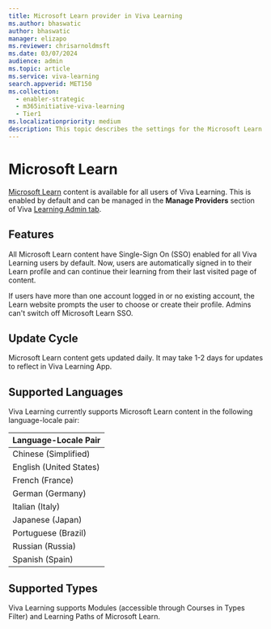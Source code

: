 ```yaml
---
title: Microsoft Learn provider in Viva Learning
ms.author: bhaswatic
author: bhaswatic
manager: elizapo
ms.reviewer: chrisarnoldmsft
ms.date: 03/07/2024
audience: admin
ms.topic: article
ms.service: viva-learning
search.appverid: MET150
ms.collection:
  - enabler-strategic
  - m365initiative-viva-learning
  - Tier1
ms.localizationpriority: medium
description: This topic describes the settings for the Microsoft Learn provider.
---
```


# Microsoft Learn

[Microsoft Learn](/teamblog/introducing-ms-learn) content is available for all users of Viva Learning. This is enabled by default and can be managed in the **Manage Providers** section of Viva [Learning Admin tab](https://learning.cloud.microsoft/admin).

## Features

All Microsoft Learn content have Single-Sign On (SSO) enabled for all Viva Learning users by default. Now, users are automatically signed in to their Learn profile and can continue their learning from their last visited page of content.

If users have more than one account logged in or no existing account, the Learn website prompts the user to choose or create their profile. Admins can't switch off Microsoft Learn SSO.

## Update Cycle 

Microsoft Learn content gets updated daily. It may take 1-2 days for updates to reflect in Viva Learning App.

## Supported Languages  

Viva Learning currently supports Microsoft Learn content in the following language-locale pair:

|Language-Locale Pair|
| --- |
|Chinese (Simplified) |
|English (United States)|
|French (France)|
|German (Germany)|
|Italian (Italy)|
|Japanese (Japan)|
|Portuguese (Brazil)|
|Russian (Russia) |
|Spanish (Spain) |

## Supported Types  

Viva Learning supports Modules (accessible through Courses in Types Filter) and Learning Paths of Microsoft Learn.
